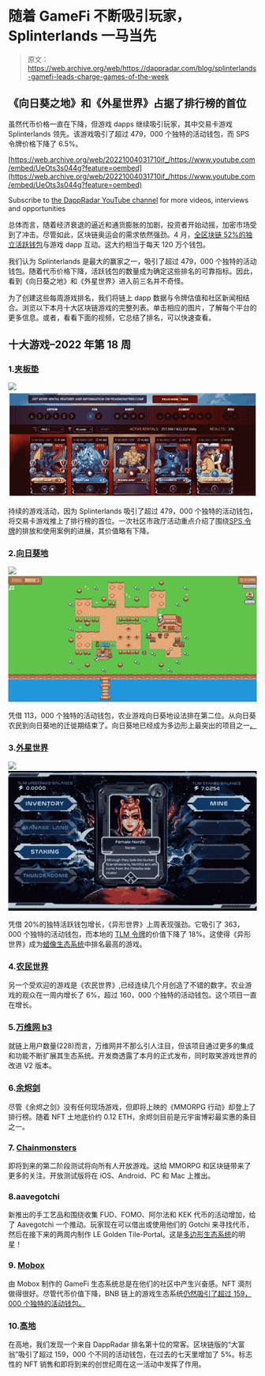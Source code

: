 # 随着 GameFi 不断吸引玩家，Splinterlands 一马当先

> 原文：<https://web.archive.org/web/https://dappradar.com/blog/splinterlands-gamefi-leads-charge-games-of-the-week>

## 《向日葵之地》和《外星世界》占据了排行榜的首位

虽然代币价格一直在下降，但游戏 dapps 继续吸引玩家，其中交易卡游戏 Splinterlands 领先。该游戏吸引了超过 479，000 个独特的活动钱包，而 SPS 令牌价格下降了 6.5%。

[https://web.archive.org/web/20221004031710if_/https://www.youtube.com/embed/UeOts3s044g?feature=oembed](https://web.archive.org/web/20221004031710if_/https://www.youtube.com/embed/UeOts3s044g?feature=oembed)

Subscribe to [the DappRadar YouTube channel](https://web.archive.org/web/20221004031710/https://www.youtube.com/channel/UCxHZHLUTnV5zM34_33IP9Tg) for more videos, interviews and opportunities

总体而言，随着经济衰退的逼近和通货膨胀的加剧，投资者开始动摇，加密市场受到了冲击。尽管如此，区块链奥运会的需求依然强劲。4 月，[全区块链 52%的独立活跃钱包](https://web.archive.org/web/20221004031710/https://dappradar.com/blog/dapp-industry-report-april-2022)与游戏 dapp 互动。这大约相当于每天 120 万个钱包。

我们认为 Splinterlands 是最大的赢家之一，吸引了超过 479，000 个独特的活动钱包。随着代币价格下降，活跃钱包的数量成为确定这些排名的可靠指标。因此，看到《向日葵之地》和《外星世界》进入前三名并不奇怪。

为了创建这些每周游戏排名，我们将链上 dapp 数据与令牌估值和社区新闻相结合。浏览以下本月十大区块链游戏的完整列表。单击相应的图片，了解每个平台的更多信息。或者，看看下面的视频，它总结了排名，可以快速查看。

## 十大游戏–2022 年第 18 周

### 1.[夹板垫](https://web.archive.org/web/20221004031710/https://dappradar.com/multichain/games/splinterlands)

![](img/ab89810346c001dfc852a55f7dd2d2b9.png)![](img/9e9f20184249637b3abcd71a2f9d5c5f.png)

持续的游戏活动，因为 Splinterlands 吸引了超过 479，000 个独特的活动钱包，将交易卡游戏推上了排行榜的首位。一次社区市政厅活动重点介绍了围绕[SPS 令牌](https://web.archive.org/web/20221004031710/https://dappradar.com/hub/swap/bsc/BNB/SPS?to=0x1633b7157e7638c4d6593436111bf125ee74703f)的排放和使用案例的进展，其价值略有下降。

### 2.[向日葵地](https://web.archive.org/web/20221004031710/https://dappradar.com/polygon/games/sunflower-land)

![](img/dfc9c0d2da8ab1712272ab5b68d23d3a.png)![](img/b6e0ad2068aebc2eae40a96a1d070535.png)

凭借 113，000 个独特的活动钱包，农业游戏向日葵地设法排在第二位。从向日葵农民到向日葵地的迁徙期结束了。向日葵地已经成为多边形上最突出的项目之一[。](https://web.archive.org/web/20221004031710/https://dappradar.com/rankings/protocol/polygon)

### 3.[外星世界](https://web.archive.org/web/20221004031710/https://dappradar.com/multichain/games/alien-worlds)

![](img/0cde41b51f812bf76a3499fca77a69d6.png)![](img/8c295dc8de489b3a25475e83a63af412.png)

凭借 20%的独特活跃钱包增长，《异形世界》上周表现强劲。它吸引了 363，000 个独特的活动钱包，而本地的 [TLM 令牌](https://web.archive.org/web/20221004031710/https://dappradar.com/hub/token/bsc/TLM/JADE?from=0x2222227e22102fe3322098e4cbfe18cfebd57c95)的价值下降了 18%。这使得《异形世界》成为[蜡像生态系统](https://web.archive.org/web/20221004031710/https://dappradar.com/rankings/protocol/wax)中排名最高的游戏。

### 4.[农民世界](https://web.archive.org/web/20221004031710/https://dappradar.com/wax/games/farmers-world)

另一个受欢迎的游戏是《农民世界》,已经连续几个月创造了不错的数字。农业游戏的观众在一周内增长了 6%，超过 160，000 个独特的活动钱包。这个项目一直在增长。

### 5.[万维网 b3](https://web.archive.org/web/20221004031710/https://dappradar.com/ethereum/collectibles/worldwide-webb-land)

就链上用户数量(228)而言，万维网并不那么引人注目，但该项目通过更多的集成和功能不断扩展其生态系统。开发商透露了本月的正式发布，同时取笑游戏世界的改进 V2 版本。

### 6.[余烬剑](https://web.archive.org/web/20221004031710/https://dappradar.com/polygon/games/ember-sword)

尽管《余烬之剑》没有任何现场游戏，但即将上映的《MMORPG 行动》却登上了排行榜。随着 NFT 土地底价约 0.12 ETH，余烬剑目前是元宇宙博彩最实惠的条目之一。

### 7\. [Chainmonsters](https://web.archive.org/web/20221004031710/https://dappradar.com/flow/games/chainmonsters)

即将到来的第二阶段测试将向所有人开放游戏。这给 MMORPG 和区块链带来了更多的关注。开放测试版将在 iOS、Android、PC 和 Mac 上推出。

### 8.aavegotchi

新推出的手工艺品和围绕收集 FUD、FOMO、阿尔法和 KEK 代币的活动增加，给了 Aavegotchi 一个推动。玩家现在可以借出或使用他们的 Gotchi 来寻找代币，然后在接下来的两周内制作 LE Golden Tile-Portal。这是[多边形生态系统](https://web.archive.org/web/20221004031710/https://dappradar.com/rankings/protocol/polygon)的明星！

### 9. [Mobox](https://web.archive.org/web/20221004031710/https://dappradar.com/binance-smart-chain/games/mobox-nft-farmer)

由 Mobox 制作的 GameFi 生态系统总是在他们的社区中产生兴奋感。NFT 滴剂做得很好。尽管代币价值下降，BNB 链上的游戏生态系统[仍然吸引了超过 159，000 个独特的活动钱包。](https://web.archive.org/web/20221004031710/https://dappradar.com/rankings/protocol/binance-smart-chain)

### 10.[高地](https://web.archive.org/web/20221004031710/https://dappradar.com/eos/games/upland)

在高地，我们发现一个来自 DappRadar 排名第十位的常客。区块链版的“大富翁”吸引了超过 159，000 个不同的活动钱包，在过去的七天里增加了 5%。标志性的 NFT 销售和即将到来的创世纪周在这一活动中发挥了作用。